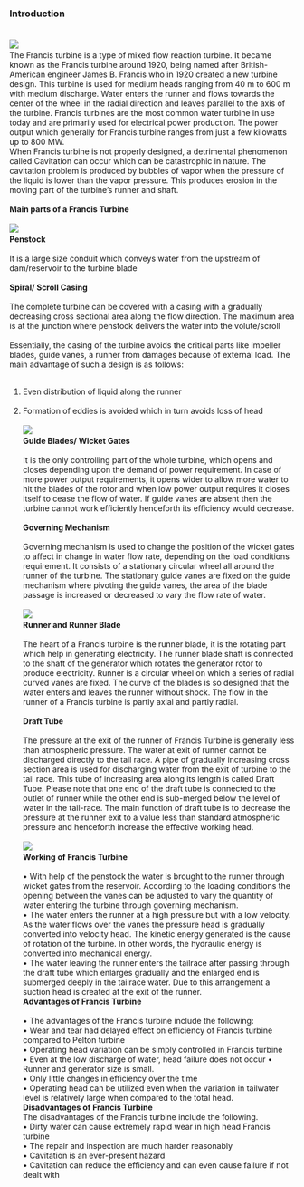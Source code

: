 ### <b>Introduction</b><br><br>
<image src="images/image1.png"><bre><br>
The Francis turbine is a type of mixed flow reaction turbine. It became known as the Francis turbine around 1920, being named after British-American engineer James B. Francis who in 1920 created a new turbine design. This turbine is used for medium heads ranging from 40 m to 600 m with medium discharge. Water enters the runner and flows towards the center of the wheel in the radial direction and leaves parallel to the axis of the turbine. Francis turbines are the most common water turbine in use today and are primarily used for electrical power production. The power output which generally for Francis turbine ranges from just a few kilowatts up to 800 MW.
<br>
When Francis turbine is not properly designed, a detrimental phenomenon called Cavitation can occur which can be catastrophic in nature. The cavitation problem is produced by bubbles of vapor when the pressure of the liquid is lower than the vapor pressure. This produces erosion in the moving part of the turbine’s runner and shaft. <br><br>
<b>Main parts of a Francis Turbine</b><br><br>
<image src="images/image2.png"><bre><br>
<b>Penstock</b><br><br>
It is a large size conduit which conveys water from the upstream of dam/reservoir to the turbine blade<br><br>
<b>Spiral/ Scroll Casing</b><br><br>
The complete turbine can be covered with a casing with a gradually decreasing cross sectional area along the flow direction. The maximum area is at the junction where penstock delivers the water into the volute/scroll<br><br>
Essentially, the casing of the turbine avoids the critical parts like impeller blades, guide vanes, a runner from damages because of external load. The main advantage of such a design is as follows:<br><br>
1. Even distribution of liquid along the runner<br><br>
2. Formation of eddies is avoided which in turn avoids loss of head<br><br>
<image src="images/image3.png"><bre><br>
<b>Guide Blades/ Wicket Gates</b><br><br>
It is the only controlling part of the whole turbine, which opens and closes depending upon the demand of power requirement. In case of more power output requirements, it opens wider to allow more water to hit the blades of the rotor and when low power output requires it closes itself to cease the flow of water. If guide vanes are absent then the turbine cannot work efficiently henceforth its efficiency would decrease.<br><br>
<b>Governing Mechanism</b><br><br>
Governing mechanism is used to change the position of the wicket gates to affect in change in water flow rate, depending on the load conditions requirement. It consists of a stationary circular wheel all around the runner of the turbine. The stationary guide vanes are fixed on the guide mechanism where pivoting the guide vanes, the area of the blade passage is increased or decreased to vary the flow rate of water.<br><br>
<image src="images/image4.png"><bre><br>
<b>Runner and Runner Blade</b><br><br>
The heart of a Francis turbine is the runner blade, it is the rotating part which help in generating electricity. The runner blade shaft is connected to the shaft of the generator which rotates the generator rotor to produce electricity. Runner is a circular wheel on which a series of radial curved vanes are fixed. The curve of the blades is so designed that the water enters and leaves the runner without shock. The flow in the runner of a Francis turbine is partly axial and partly radial.<br><br>
<b>Draft Tube</b><br><br>
The pressure at the exit of the runner of Francis Turbine is generally less than atmospheric pressure. The water at exit of runner cannot be discharged directly to the tail race. A pipe of gradually increasing cross section area is used for discharging water from the exit of turbine to the tail race. This tube of increasing area along its length is called Draft Tube. Please note that one end of the draft tube is connected to the outlet of runner while the other end is sub-merged below the level of water in the tail-race. The main function of draft tube is to decrease the pressure at the runner exit to a value less than standard atmospheric pressure and henceforth increase the effective working head. <br><br>
<image src="images/image5.png"><bre><br>
<b>Working of Francis Turbine</b><br><br>
•	With help of the penstock the water is brought to the runner through wicket gates from the reservoir. According to the loading conditions the opening between the vanes can be adjusted to vary the quantity of water entering the turbine through governing mechanism.<br>
•	The water enters the runner at a high pressure but with a low velocity. As the water flows over the vanes the pressure head is gradually converted into velocity head. The kinetic energy generated is the cause of rotation of the turbine. In other words, the hydraulic energy is converted into mechanical energy.<br>
•	The water leaving the runner enters the tailrace after passing through the draft tube which enlarges gradually and the enlarged end is submerged deeply in the tailrace water. Due to this arrangement a suction head is created at the exit of the runner.<br>
<b>Advantages of Francis Turbine</b><br><br>
•	The advantages of the Francis turbine include the following:<br>
•	Wear and tear had delayed effect on efficiency of Francis turbine compared to Pelton turbine<br>
•	Operating head variation can be simply controlled in Francis turbine<br>
•	Even at the low discharge of water, head failure does not occur
•	Runner and generator size is small.<br>
•	Only little changes in efficiency over the time<br>
•	Operating head can be utilized even when the variation in tailwater level is relatively large when compared to the total head.<br>
<b>Disadvantages of Francis Turbine</b><br>
The disadvantages of the Francis turbine include the following.<br>
•	Dirty water can cause extremely rapid wear in high head Francis turbine<br>
•	The repair and inspection are much harder reasonably<br>
•	Cavitation is an ever-present hazard<br>
•	Cavitation can reduce the efficiency and can even cause failure if not dealt with<br>
